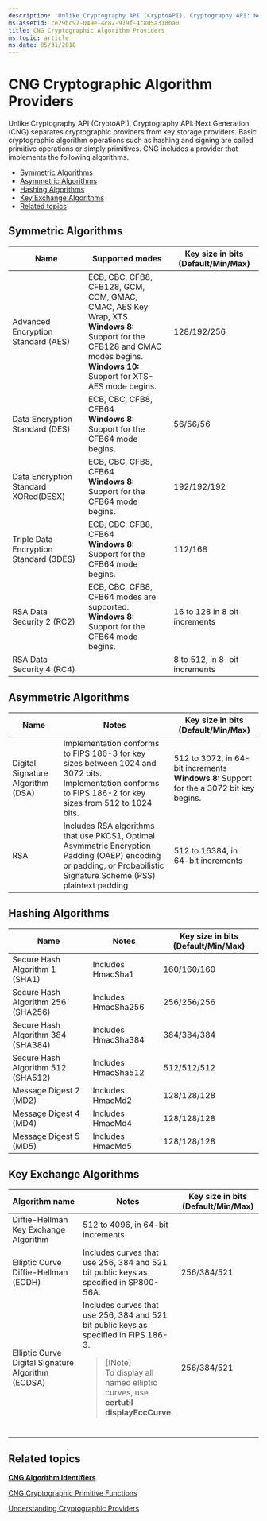 ```yaml
---
description: 'Unlike Cryptography API (CryptoAPI), Cryptography API: Next Generation (CNG) separates cryptographic providers from key storage providers.'
ms.assetid: ce29bc97-049e-4c82-979f-4c805a318ba0
title: CNG Cryptographic Algorithm Providers
ms.topic: article
ms.date: 05/31/2018
---
```


# CNG Cryptographic Algorithm Providers

Unlike Cryptography API (CryptoAPI), Cryptography API: Next Generation (CNG) separates cryptographic providers from key storage providers. Basic cryptographic algorithm operations such as hashing and signing are called primitive operations or simply primitives. CNG includes a provider that implements the following algorithms.

-   [Symmetric Algorithms](#symmetric-algorithms)
-   [Asymmetric Algorithms](#asymmetric-algorithms)
-   [Hashing Algorithms](#hashing-algorithms)
-   [Key Exchange Algorithms](#key-exchange-algorithms)
-   [Related topics](#related-topics)

## Symmetric Algorithms



| Name                                   | Supported modes                                                                                                                                                                                                 | Key size in bits (Default/Min/Max) |
|----------------------------------------|-----------------------------------------------------------------------------------------------------------------------------------------------------------------------------------------------------------------|------------------------------------|
| Advanced Encryption Standard (AES)     | ECB, CBC, CFB8, CFB128, GCM, CCM, GMAC, CMAC, AES Key Wrap, XTS<br/> **Windows 8:** Support for the CFB128 and CMAC modes begins.<br/> **Windows 10:** Support for XTS-AES mode begins.<br/> | 128/192/256                        |
| Data Encryption Standard (DES)         | ECB, CBC, CFB8, CFB64<br/> **Windows 8:** Support for the CFB64 mode begins.<br/>                                                                                                                   | 56/56/56                           |
| Data Encryption Standard XORed(DESX)   | ECB, CBC, CFB8, CFB64 <br/> **Windows 8:** Support for the CFB64 mode begins.<br/>                                                                                                                  | 192/192/192                        |
| Triple Data Encryption Standard (3DES) | ECB, CBC, CFB8, CFB64 <br/> **Windows 8:** Support for the CFB64 mode begins.<br/>                                                                                                                  | 112/168                            |
| RSA Data Security 2 (RC2)              | ECB, CBC, CFB8, CFB64 modes are supported.<br/> **Windows 8:** Support for the CFB64 mode begins.<br/>                                                                                              | 16 to 128 in 8 bit increments      |
| RSA Data Security 4 (RC4)              |                                                                                                                                                                                                                 | 8 to 512, in 8-bit increments      |



 

## Asymmetric Algorithms



| Name                              | Notes                                                                                                                                                                             | Key size in bits (Default/Min/Max)                                                                            |
|-----------------------------------|-----------------------------------------------------------------------------------------------------------------------------------------------------------------------------------|---------------------------------------------------------------------------------------------------------------|
| Digital Signature Algorithm (DSA) | Implementation conforms to FIPS 186-3 for key sizes between 1024 and 3072 bits. <br/> Implementation conforms to FIPS 186-2 for key sizes from 512 to 1024 bits.<br/> | 512 to 3072, in 64-bit increments<br/> **Windows 8:** Support for the a 3072 bit key begins.<br/> |
| RSA                               | Includes RSA algorithms that use PKCS1, Optimal Asymmetric Encryption Padding (OAEP) encoding or padding, or Probabilistic Signature Scheme (PSS) plaintext padding               | 512 to 16384, in 64-bit increments                                                                            |



 

## Hashing Algorithms



| Name                               | Notes               | Key size in bits (Default/Min/Max) |
|------------------------------------|---------------------|------------------------------------|
| Secure Hash Algorithm 1 (SHA1)     | Includes HmacSha1   | 160/160/160                        |
| Secure Hash Algorithm 256 (SHA256) | Includes HmacSha256 | 256/256/256                        |
| Secure Hash Algorithm 384 (SHA384) | Includes HmacSha384 | 384/384/384                        |
| Secure Hash Algorithm 512 (SHA512) | Includes HmacSha512 | 512/512/512                        |
| Message Digest 2 (MD2)             | Includes HmacMd2    | 128/128/128                        |
| Message Digest 4 (MD4)             | Includes HmacMd4    | 128/128/128                        |
| Message Digest 5 (MD5)             | Includes HmacMd5    | 128/128/128                        |



 

## Key Exchange Algorithms



<table>
<colgroup>
<col style="width: 33%" />
<col style="width: 33%" />
<col style="width: 33%" />
</colgroup>
<thead>
<tr class="header">
<th>Algorithm name</th>
<th>Notes</th>
<th>Key size in bits (Default/Min/Max)</th>
</tr>
</thead>
<tbody>
<tr class="odd">
<td>Diffie-Hellman Key Exchange Algorithm</td>

<td>512 to 4096, in 64-bit increments</td>
</tr>
<tr class="even">
<td>Elliptic Curve Diffie-Hellman (ECDH)</td>
<td>Includes curves that use 256, 384 and 521 bit public keys as specified in SP800-56A.</td>
<td>256/384/521</td>
</tr>
<tr class="odd">
<td>Elliptic Curve Digital Signature Algorithm (ECDSA)</td>
<td>Includes curves that use 256, 384 and 521 bit public keys as specified in FIPS 186-3.
<blockquote>
[!Note]<br />
To display all named elliptic curves, use <strong>certutil  displayEccCurve</strong>.
</blockquote>
<br/></td>
<td>256/384/521</td>
</tr>
</tbody>
</table>



 

## Related topics

<dl> <dt>

[**CNG Algorithm Identifiers**](/windows/desktop/SecCNG/cng-algorithm-identifiers)
</dt> <dt>

[CNG Cryptographic Primitive Functions](/windows/desktop/SecCNG/cng-cryptographic-primitive-functions)
</dt> <dt>

[Understanding Cryptographic Providers](understanding-cryptographic-providers.md)
</dt> </dl>

 

